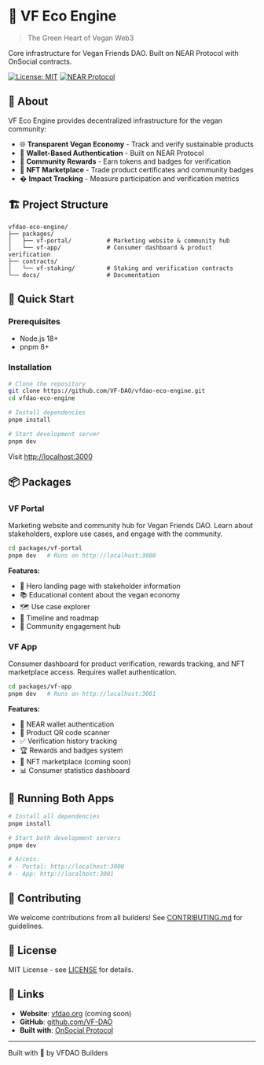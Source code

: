 # 🌱 VF Eco Engine

> The Green Heart of Vegan Web3

Core infrastructure for Vegan Friends DAO. Built on NEAR Protocol with OnSocial contracts.

[![License: MIT](https://img.shields.io/badge/License-MIT-green.svg)](https://opensource.org/licenses/MIT)
[![NEAR Protocol](https://img.shields.io/badge/NEAR-Protocol-000000?logo=near)](https://near.org)

## 🌿 About

VF Eco Engine provides decentralized infrastructure for the vegan community:

- 🌐 **Transparent Vegan Economy** - Track and verify sustainable products
- 🔐 **Wallet-Based Authentication** - Built on NEAR Protocol
- 💚 **Community Rewards** - Earn tokens and badges for verification
- 🛒 **NFT Marketplace** - Trade product certificates and community badges
- � **Impact Tracking** - Measure participation and verification metrics

## 🏗️ Project Structure

```
vfdao-eco-engine/
├── packages/
│   ├── vf-portal/          # Marketing website & community hub
│   └── vf-app/             # Consumer dashboard & product verification
├── contracts/
│   └── vf-staking/         # Staking and verification contracts
└── docs/                   # Documentation
```

## 🚀 Quick Start

### Prerequisites

- Node.js 18+
- pnpm 8+

### Installation

```bash
# Clone the repository
git clone https://github.com/VF-DAO/vfdao-eco-engine.git
cd vfdao-eco-engine

# Install dependencies
pnpm install

# Start development server
pnpm dev
```

Visit [http://localhost:3000](http://localhost:3000)

## 📦 Packages

### VF Portal
Marketing website and community hub for Vegan Friends DAO. Learn about stakeholders, explore use cases, and engage with the community.

```bash
cd packages/vf-portal
pnpm dev   # Runs on http://localhost:3000
```

**Features:**
- 🎯 Hero landing page with stakeholder information
- 📚 Educational content about the vegan economy
- 🗺️ Use case explorer
- 📅 Timeline and roadmap
- 🤝 Community engagement hub

### VF App
Consumer dashboard for product verification, rewards tracking, and NFT marketplace access. Requires wallet authentication.

```bash
cd packages/vf-app
pnpm dev   # Runs on http://localhost:3001
```

**Features:**
- 🔐 NEAR wallet authentication
- 📱 Product QR code scanner
- ✅ Verification history tracking
- 🏆 Rewards and badges system
- 🎨 NFT marketplace (coming soon)
- 📊 Consumer statistics dashboard

## 🔗 Running Both Apps

```bash
# Install all dependencies
pnpm install

# Start both development servers
pnpm dev

# Access:
# - Portal: http://localhost:3000
# - App: http://localhost:3001
```

## 🤝 Contributing

We welcome contributions from all builders! See [CONTRIBUTING.md](CONTRIBUTING.md) for guidelines.

## 📄 License

MIT License - see [LICENSE](LICENSE) for details.

## 🔗 Links

- **Website**: [vfdao.org](https://vfdao.org) (coming soon)
- **GitHub**: [github.com/VF-DAO](https://github.com/VF-DAO)
- **Built with**: [OnSocial Protocol](https://github.com/OnSocial-Labs/onsocial-protocol)

---

Built with 💚 by VFDAO Builders
